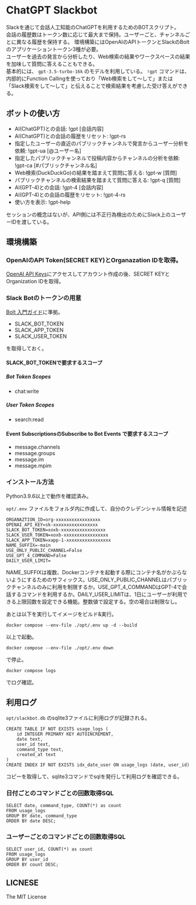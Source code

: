 # ChatGPT Slackbot

Slackを通じて会話人工知能のChatGPTを利用するためのBOTスクリプト。  
会話の履歴数はトークン数に応じて最大まで保持。ユーザーごと、チャンネルごとに異なる履歴を保持する。
環境構築にはOpenAIのAPIトークンとSlackのBoltのアプリケーショントークン3種が必要。  
ユーザーを過去の発言から分析したり、Web検索の結果やワークスペースの結果を加味して質問に答えることもできる。  
基本的には、 `gpt-3.5-turbo-16k` のモデルを利用している。 `!gpt` コマンドは、内部的にFunction Callingを使っており「Web検索をして～して」または「Slack検索をして～して」と伝えることで検索結果を考慮した受け答えができる。 

## ボットの使い方
- AI(ChatGPT)との会話: !gpt \[会話内容\]  
- AI(ChatGPT)との会話の履歴をリセット: !gpt-rs
- 指定したユーザーの直近のパブリックチャンネルで発言からユーザー分析を依頼: !gpt-ua \[@ユーザー名\]
- 指定したパブリックチャンネルで投稿内容からチャンネルの分析を依頼: !gpt-ca \[#パブリックチャンネル名\]
- Web検索(DuckDuckGo)の結果を踏まえて質問に答える: !gpt-w \[質問\]
- パブリックチャンネルの検索結果を踏まえて質問に答える: !gpt-q \[質問\]
- AI(GPT-4)との会話: !gpt-4 \[会話内容\]
- AI(GPT-4)との会話の履歴をリセット: !gpt-4-rs
- 使い方を表示: !gpt-help

セッションの概念はないが、API側には不正行為検出のためにSlack上のユーザーIDを渡している。

## 環境構築
### OpenAIのAPI Token(SECRET KEY)とOrganazation IDを取得。
[OpenAI API Keys](https://beta.openai.com/account/api-keys)にアクセスしてアカウント作成の後、SECRET KEYとOrganization IDを取得。

### Slack Botのトークンの用意
[Bolt 入門ガイド](https://slack.dev/bolt-python/ja-jp/tutorial/getting-started)に準拠。

- SLACK_BOT_TOKEN
- SLACK_APP_TOKEN
- SLACK_USER_TOKEN

を取得しておく。

#### SLACK_BOT_TOKENで要求するスコープ

##### Bot Token Scopes
- chat:write

##### User Token Scopes
- search:read

#### Event SubscriptionsのSubscribe to Bot Events で要求するスコープ

- message.channels
- message.groups
- message.im
- message.mpim

### インストール方法
Python3.9.6以上で動作を確認済み。

`opt/.env` ファイルをフォルダ内に作成して、自分のクレデンシャル情報を記述

```
ORGANAZTION_ID=org-xxxxxxxxxxxxxxxxx
OPENAI_API_KEY=sk-xxxxxxxxxxxxxxxxx
SLACK_BOT_TOKEN=xoxb-xxxxxxxxxxxxxxxxx
SLACK_USER_TOKEN=xoxb-xxxxxxxxxxxxxxxxx
SLACK_APP_TOKEN=xapp-1-xxxxxxxxxxxxxxxxx
NAME_SUFFIX=-main
USE_ONLY_PUBLIC_CHANNEL=False
USE_GPT_4_COMMAND=False
DAILY_USER_LIMIT=
```

NAME_SUFFIXは複数、Dockerコンテナを起動する際にコンテナ名がかぶらないようにするためのサフィックス。USE_ONLY_PUBLIC_CHANNELはパブリックチャンネルのみに利用を制限するか。USE_GPT_4_COMMANDはGPT-4で会話するコマンドを利用するか。DAILY_USER_LIMITは、1日にユーザーが利用できる上限回数を設定できる機能。整数値で設定する。空の場合は制限なし。

あとは以下を実行してイメージをビルド&実行。

```
docker compose --env-file ./opt/.env up -d --build
```

以上で起動。

```
docker compose --env-file ./opt/.env down
```

で停止。

```
docker compose logs
```
でログ確認。

## 利用ログ
`opt/slackbot.db` のsqlite3ファイルに利用ログが記録される。

```
CREATE TABLE IF NOT EXISTS usage_logs (
    id INTEGER PRIMARY KEY AUTOINCREMENT,
    date text,
    user_id text,
    command_type text,
    created_at text
)
CREATE INDEX IF NOT EXISTS idx_date_user ON usage_logs (date, user_id)
```

コピーを取得して、sqlite3コマンドでsqlを発行して利用ログを確認できる。

### 日付ごとのコマンドごとの回数取得SQL
```
SELECT date, command_type, COUNT(*) as count
FROM usage_logs
GROUP BY date, command_type
ORDER BY date DESC;
```

### ユーザーごとのコマンドごとの回数取得SQL
```
SELECT user_id, COUNT(*) as count
FROM usage_logs
GROUP BY user_id
ORDER BY count DESC;
```

## LICNESE
The MIT License
